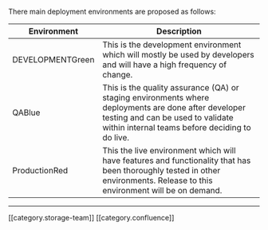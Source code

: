 There main deployment environments are proposed as follows:



|  **Environment**  |  **Description**  | 
|  --- |  --- | 
| DEVELOPMENTGreen | This is the development environment which will mostly be used by developers and will have a high frequency of change. | 
| QABlue | This is the quality assurance (QA) or staging environments where deployments are done after developer testing and can be used to validate within internal teams before deciding to do live. | 
| ProductionRed | This the live environment which will have features and functionality that has been thoroughly tested in other environments. Release to this environment will be on demand. | 





*****

[[category.storage-team]] 
[[category.confluence]] 
